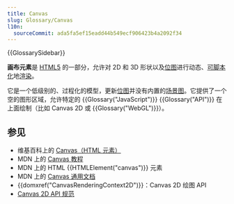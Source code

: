 ```yaml
---
title: Canvas
slug: Glossary/Canvas
l10n:
  sourceCommit: ada5fa5ef15eadd44b549ecf906423b4a2092f34
---
```


{{GlossarySidebar}}

**画布元素**是 [HTML5](https://zh.wikipedia.org/wiki/HTML5) 的一部分，允许对 2D 和 3D 形状以及[位图](https://zh.wikipedia.org/wiki/位图)进行动态、[可脚本化](https://zh.wikipedia.org/wiki/脚本语言)地[渲染](https://zh.wikipedia.org/wiki/渲染)。

它是一个低级别的、过程化的模型，更新[位图](https://zh.wikipedia.org/wiki/位图)并没有内置的[场景图](https://zh.wikipedia.org/wiki/场景图)。它提供了一个空的图形区域，允许特定的 {{Glossary("JavaScript")}} {{Glossary("API")}} 在上面绘制（比如 Canvas 2D 或 {{Glossary("WebGL")}}）。

## 参见

- 维基百科上的 [Canvas（HTML 元素）](https://en.wikipedia.org/wiki/Canvas_(HTML元素))
- MDN 上的 [Canvas 教程](/zh-CN/docs/Web/API/Canvas_API/Tutorial)
- MDN 上的 HTML {{HTMLElement("canvas")}} 元素
- MDN 上的 [Canvas 通用文档](/zh-CN/docs/Web/API/Canvas_API)
- {{domxref("CanvasRenderingContext2D")}}：Canvas 2D 绘图 API
- [Canvas 2D API 规范](https://html.spec.whatwg.org/multipage/)
